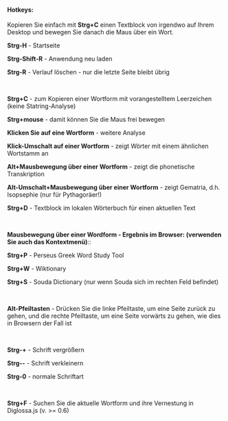 #### Hotkeys:

Kopieren Sie einfach mit **Strg+C** einen Textblock von irgendwo auf Ihrem Desktop und bewegen Sie danach die Maus über ein Wort.

**Strg-H** - Startseite

**Strg-Shift-R** - Anwendung neu laden

**Strg-R** - Verlauf löschen - nur die letzte Seite bleibt übrig

&nbsp;

**Strg+C** - zum Kopieren einer Wortform mit vorangestelltem Leerzeichen (keine Statring-Analyse)

**Strg+mouse** - damit können Sie die Maus frei bewegen

**Klicken Sie auf eine Wortform** -  weitere Analyse

**Klick-Umschalt auf einer Wortform** -  zeigt Wörter mit einem ähnlichen Wortstamm an

**Alt+Mausbewegung über einer Wortform** - zeigt die phonetische Transkription

**Alt-Umschalt+Mausbewegung über einer Wortform** - zeigt Gematria, d.h. Isopsephie (nur für Pythagoräer!)

**Strg+D** - Textblock im lokalen Wörterbuch für einen aktuellen Text

&nbsp;

**Mausbewegung über einer Wordform - Ergebnis im Browser: (verwenden Sie auch das Kontextmenü)**::

**Strg+P** - Perseus Greek Word Study Tool

**Strg+W** - Wiktionary

**Strg+S** - Souda Dictionary (nur wenn Souda sich im rechten Feld befindet)

&nbsp;

**Alt-Pfeiltasten** - Drücken Sie die linke Pfeiltaste, um eine Seite zurück zu gehen, und die rechte Pfeiltaste, um eine Seite vorwärts zu gehen, wie dies in Browsern der Fall ist

&nbsp;

**Strg-+** - Schrift vergrößern

**Strg--** - Schrift verkleinern

**Strg-0** - normale Schriftart

&nbsp;

**Strg+F** - Suchen Sie die aktuelle Wortform und ihre Vernestung in Diglossa.js (v. >= 0.6)
